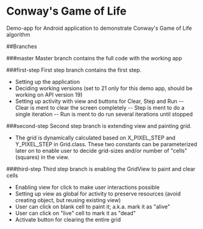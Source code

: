 # Conway's Game of Life
Demo-app for Android application to demonstrate Conway's Game of Life algorithm

##Branches

###master
Master branch contains the full code with the working app

###first-step
First step branch contains the first step.
- Setting up the application
- Deciding working versions (set to 21 only for this demo app, should be working on API version 19)
- Setting up activity with view and buttons for Clear, Step and Run
-- Clear is ment to clear the screen completely
-- Step is ment to do a single iteration
-- Run is ment to do run several iterations until stopped

###second-step
Second step branch is extending view and painting grid.
- The grid is dynamically calculated based on X_PIXEL_STEP and Y_PIXEL_STEP in Grid.class. These two constants can be parameterized later on to enable user to decide grid-sizes and/or number of "cells" (squares) in the view.

###third-step
Third step branch is enabling the GridView to paint and clear cells
- Enabling view for click to make user interactions possible
- Setting up view as global for activity to preserve resources (avoid creating object, but reusing existing view)
- User can click on blank cell to paint it; a.k.a. mark it as "alive"
- User can click on "live" cell to mark it as "dead"
- Activate button for clearing the entire grid